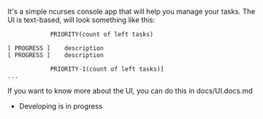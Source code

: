 It's a simple ncurses console app that will help you manage your tasks.
The UI is text-based, will look something like this:

~~~~~~~~~~~~~~~~~~~~~~~~~~~~~~~~~~~~~~~~~~~~~~~~~~~~~~~~~~~~~~~~~~~~~~~~~~~~~~~
			PRIORITY(count of left tasks)

[ PROGRESS ] 	description
[ PROGRESS ] 	description

			PRIORITY-1(count of left tasks)]
...
~~~~~~~~~~~~~~~~~~~~~~~~~~~~~~~~~~~~~~~~~~~~~~~~~~~~~~~~~~~~~~~~~~~~~~~~~~~~~~~

If you want to know more about the UI, you can do this in docs/UI.docs.md

* Developing is in progress
